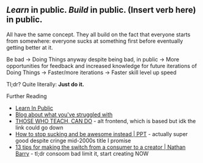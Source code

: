 ## *Learn* in public. *Build* in public. **(Insert verb here) in public.** 

All have the same concept. They all build on the fact that everyone starts from somewhere: everyone sucks at something first before eventually getting better at it. 

Be bad → Doing Things anyway despite being bad, in public → More opportunities for feedback and increased knowledge for future iterations of Doing Things → Faster/more iterations → Faster skill level up speed

Tl;dr? Quite literally: **Just do it.**


Further Reading 
- [Learn In Public](https://www.swyx.io/learn-in-public) 
- [Blog about what you've struggled with](https://jvns.ca/blog/2021/05/24/blog-about-what-you-ve-struggled-with/) 
- [THOSE WHO TEACH, CAN DO](https://medium.rip/@reidhoffman/those-who-teach-can-do-98a30e9a74ea) - alt frontend, which is based but idk the link could go down
- [How to stop sucking and be awesome instead | PPT](https://www.slideshare.net/slideshow/how-to-stop-sucking-and-be-awesome-instead/13158025) - actually super good despite cringe mid-2000s title I promise
- [13 tips for making the switch from a consumer to a creator | Nathan Barry](https://nathanbarry.com/consumer-to-creator/) - tl;dr consoom bad limit it, start creating NOW